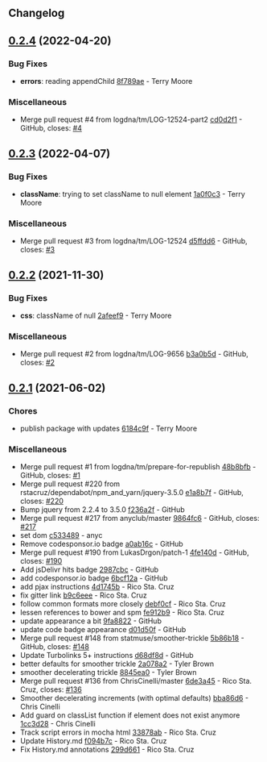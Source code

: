 ## Changelog

## [0.2.4](https://github.com/logdna/nprogress/compare/v0.2.3...v0.2.4) (2022-04-20)


### Bug Fixes

* **errors**: reading appendChild [8f789ae](https://github.com/logdna/nprogress/commit/8f789aee681f9920ccf152f0c4a00593c34dddf1) - Terry Moore


### Miscellaneous

* Merge pull request #4 from logdna/tm/LOG-12524-part2 [cd0d2f1](https://github.com/logdna/nprogress/commit/cd0d2f134b020f0a1496610ef89c9854b136195c) - GitHub, closes: [#4](https://github.com/logdna/nprogress/issues/4)

## [0.2.3](https://github.com/logdna/nprogress/compare/v0.2.2...v0.2.3) (2022-04-07)


### Bug Fixes

* **className**: trying to set className to null element [1a0f0c3](https://github.com/logdna/nprogress/commit/1a0f0c374ae42f7e0e324ccdc24dc65f1b7a7753) - Terry Moore


### Miscellaneous

* Merge pull request #3 from logdna/tm/LOG-12524 [d5ffdd6](https://github.com/logdna/nprogress/commit/d5ffdd6a686e4b6d305a4be2c3271dd4891569b9) - GitHub, closes: [#3](https://github.com/logdna/nprogress/issues/3)

## [0.2.2](https://github.com/logdna/nprogress/compare/v0.2.1...v0.2.2) (2021-11-30)


### Bug Fixes

* **css**: className of null [2afeef9](https://github.com/logdna/nprogress/commit/2afeef92888d1b1a5bc1cf53dca55ccb0f9269db) - Terry Moore


### Miscellaneous

* Merge pull request #2 from logdna/tm/LOG-9656 [b3a0b5d](https://github.com/logdna/nprogress/commit/b3a0b5d9514cd47ed5618ca5eb9be688afbbffe1) - GitHub, closes: [#2](https://github.com/logdna/nprogress/issues/2)

## [0.2.1](https://github.com/logdna/nprogress/compare/v0.2.0...v0.2.1) (2021-06-02)


### Chores

* publish package with updates [6184c9f](https://github.com/logdna/nprogress/commit/6184c9f1d992f3f6df385e62d9c721d3cb49435a) - Terry Moore


### Miscellaneous

* Merge pull request #1 from logdna/tm/prepare-for-republish [48b8bfb](https://github.com/logdna/nprogress/commit/48b8bfb122c401c40d1efaf457e6d40ce6c85a5d) - GitHub, closes: [#1](https://github.com/logdna/nprogress/issues/1)
* Merge pull request #220 from rstacruz/dependabot/npm_and_yarn/jquery-3.5.0 [e1a8b7f](https://github.com/logdna/nprogress/commit/e1a8b7fb6e059085df5f83c45d3c2308a147ca18) - GitHub, closes: [#220](https://github.com/logdna/nprogress/issues/220)
* Bump jquery from 2.2.4 to 3.5.0 [f236a2f](https://github.com/logdna/nprogress/commit/f236a2f8fb3b75e9c0052e93d187d953db06fe8b) - GitHub
* Merge pull request #217 from anyclub/master [9864fc6](https://github.com/logdna/nprogress/commit/9864fc6b7dd0117219eb67d941ac1f4e92c36279) - GitHub, closes: [#217](https://github.com/logdna/nprogress/issues/217)
* set dom [c533489](https://github.com/logdna/nprogress/commit/c53348981400fb50ba24c902f9cf4bafdea9d377) - anyc
* Remove codesponsor.io badge [a0ab16c](https://github.com/logdna/nprogress/commit/a0ab16ccdaca501d8d9881a4da1d691f4e6c4dda) - GitHub
* Merge pull request #190 from LukasDrgon/patch-1 [4fe140d](https://github.com/logdna/nprogress/commit/4fe140dc20aba6c94887740e7b192453bf227c72) - GitHub, closes: [#190](https://github.com/logdna/nprogress/issues/190)
* Add jsDelivr hits badge [2987cbc](https://github.com/logdna/nprogress/commit/2987cbc2e7e96c41af7270cea295bd203021e021) - GitHub
* add codesponsor.io badge [6bcf12a](https://github.com/logdna/nprogress/commit/6bcf12a764c806cbddca67b772a6a29c42880b30) - GitHub
* add pjax instructions [4d1745b](https://github.com/logdna/nprogress/commit/4d1745bcbead65f2d07fab9f8496f8290c6d2dfc) - Rico Sta. Cruz
* fix gitter link [b9c6eee](https://github.com/logdna/nprogress/commit/b9c6eeea53a2a28c2b5851a73e3fc1de92c2a891) - Rico Sta. Cruz
* follow common formats more closely [debf0cf](https://github.com/logdna/nprogress/commit/debf0cf40f6b465af3844f6bc76f66e8b16a6919) - Rico Sta. Cruz
* lessen references to bower and spm [fe912b9](https://github.com/logdna/nprogress/commit/fe912b9777111adbe65aacf49c116de9adb7ec1b) - Rico Sta. Cruz
* update appearance a bit [9fa8822](https://github.com/logdna/nprogress/commit/9fa882223375b3c5dfee2285a807b2021f416929) - GitHub
* update code badge appearance [d01d50f](https://github.com/logdna/nprogress/commit/d01d50fb45d606f6f0c8b199b7f50734d24bd209) - GitHub
* Merge pull request #148 from statmuse/smoother-trickle [5b86b18](https://github.com/logdna/nprogress/commit/5b86b18168268d47f588ce48d946c443ce8625b7) - GitHub, closes: [#148](https://github.com/logdna/nprogress/issues/148)
* Update Turbolinks 5+ instructions [d68df8d](https://github.com/logdna/nprogress/commit/d68df8d5608112d6c8abb5658fa5515471eaaabc) - GitHub
* better defaults for smoother trickle [2a078a2](https://github.com/logdna/nprogress/commit/2a078a2303c3b6d3ea8bbe3a3ba723c34dcdd8a6) - Tyler Brown
* smoother decelerating trickle [8845ea0](https://github.com/logdna/nprogress/commit/8845ea0fd0b76bfd32394170bffcb70f6c1cf7cd) - Tyler Brown
* Merge pull request #136 from ChrisCinelli/master [6de3a45](https://github.com/logdna/nprogress/commit/6de3a45c33fe1f142b73935206a6f1e74a230a3f) - Rico Sta. Cruz, closes: [#136](https://github.com/logdna/nprogress/issues/136)
* Smoother decelerating increments  (with optimal defaults) [bba86d6](https://github.com/logdna/nprogress/commit/bba86d636e1b047cabed0f1dec2cdcadd462867e) - Chris Cinelli
* Add guard on classList function if element does not exist anymore [1cc3d28](https://github.com/logdna/nprogress/commit/1cc3d2872c686db8ee8dd7f365b94f9513ab0b70) - Chris Cinelli
* Track script errors in mocha html [33878ab](https://github.com/logdna/nprogress/commit/33878ab3fd7168b4e2d3863e58f83c241ab4e638) - Rico Sta. Cruz
* Update History.md [f094b7c](https://github.com/logdna/nprogress/commit/f094b7cae0a3b8c45dd85ad67aedc739b32bda37) - Rico Sta. Cruz
* Fix History.md annotations [299d661](https://github.com/logdna/nprogress/commit/299d66134b94e524f9ea67c43e5970cc9418bea4) - Rico Sta. Cruz
